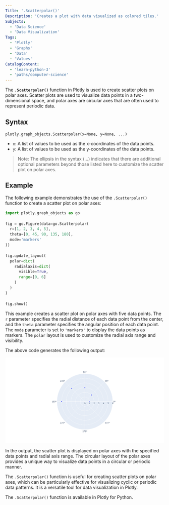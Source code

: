 ```yaml
---
Title: '.Scatterpolar()'
Description: 'Creates a plot with data visualized as colored tiles.'
Subjects:
  - 'Data Science'
  - 'Data Visualization'
Tags:
  - 'Plotly'
  - 'Graphs'
  - 'Data'
  - 'Values'
CatalogContent:
  - 'learn-python-3'
  - 'paths/computer-science'
---
```


The **`.Scatterpolar()`** function in Plotly is used to create scatter plots on polar axes. Scatter plots are used to visualize data points in a two-dimensional space, and polar axes are circular axes that are often used to represent periodic data. 

## Syntax

```pseudo
plotly.graph_objects.Scatterpolar(x=None, y=None, ...)
```           

- `x`: A list of values to be used as the x-coordinates of the data points.  
- `y`: A list of values to be used as the y-coordinates of the data points.  

> Note: The ellipsis in the syntax (...) indicates that there are additional optional parameters beyond those listed here to customize the scatter plot on polar axes.   

## Example

The following example demonstrates the use of the `.Scatterpolar()` function to create a scatter plot on polar axes:

```py
import plotly.graph_objects as go

fig = go.Figure(data=go.Scatterpolar(
  r=[1, 2, 3, 4, 5],
  theta=[0, 45, 90, 135, 180],
  mode='markers'
))            

fig.update_layout(
  polar=dict(
    radialaxis=dict(
      visible=True,
      range=[0, 6]
    )
  )
)             

fig.show()
```         

This example creates a scatter plot on polar axes with five data points. The `r` parameter specifies the radial distance of each data point from the center, and the `theta` parameter specifies the angular position of each data point. The `mode` parameter is set to `'markers'` to display the data points as markers. The `polar` layout is used to customize the radial axis range and visibility.               

The above code generates the following output:  

![Output of the above example on scatter plots on polar axes in Plotly](https://raw.githubusercontent.com/Codecademy/docs/main/media/plotly-scatterpolar-example.png)

In the output, the scatter plot is displayed on polar axes with the specified data points and radial axis range. The circular layout of the polar axes provides a unique way to visualize data points in a circular or periodic manner. 

The `.Scatterpolar()` function is useful for creating scatter plots on polar axes, which can be particularly effective for visualizing cyclic or periodic data patterns. It is a versatile tool for data visualization in Plotly.  

The `.Scatterpolar()` function is available in Plotly for Python. 

